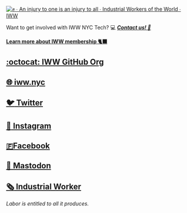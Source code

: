 [![✊ ∙ An injury to one is an injury to all ∙ Industrial Workers of the World ∙ IWW](https://media.giphy.com/media/mC23iiUyLMzqLbCEQU/giphy.gif)](https://iww.nyc)

Want to get involved with IWW NYC Tech? :computer: [***Contact us! :e-mail:***](mailto:tech@iww.nyc)

[**Learn more about IWW membership 🐈‍⬛**](https://iww.nyc/join)

## [:octocat: IWW GitHub Org](https://github.com/iww)
## [:globe_with_meridians: iww.nyc](https://iww.nyc)

## [:bird: Twitter](https://twitter.com/iwwnyc)
## [:camera_flash: Instagram](https://instagram.com/iwwnyc)
## [🇫Facebook](https://facebook.com/iwwnyc)
## [🦣 Mastodon](https://mastodon.social/@iwwnyc)
## [:newspaper_roll: Industrial Worker](https://industrialworker.org)

*Labor is entitled to all it produces.*
